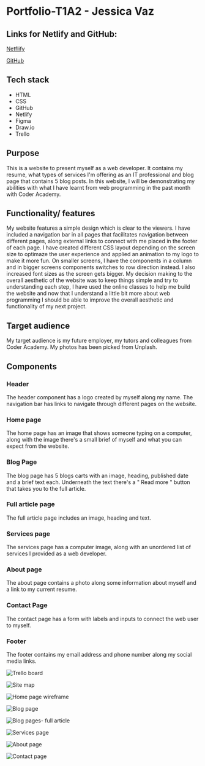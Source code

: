 # Portfolio-T1A2 - Jessica Vaz

## Links for Netlify and GitHub:

[Netflify](https://jessicavaz-t1a2.netlify.app/)

[GitHub](https://github.com/Jessicavazm/portfolio-t1a2)

## Tech stack
* HTML
* CSS
* GitHub
* Netlify
* Figma
* Draw.io
* Trello

## Purpose 
This is a website to present myself as a web developer. It contains my resume, what types of services I'm offering as an IT professional and blog page that contains 5 blog posts. In this website, I will be demonstrating my abilities with what I have learnt from web programming in the past month with Coder Academy.

## Functionality/ features
My website features a simple design which is clear to the viewers. I have included a navigation bar in all pages that facilitates navigation between different pages, along external links to connect with me placed in the footer of each page. I have created different CSS layout depending on the screen size to optimaze the user experience and applied an animation to my logo to make it more fun. On smaller screens, I have the components in a column and in bigger screens components switches to row direction instead. I also increased font sizes as the screen gets bigger. My decision making to the overall aesthetic of the website was to keep things simple and try to understanding each step, I have used the online classes to help me build the website and now that I understand a little bit more about web programming I should be able to improve the overall aesthetic and functionality of my next project.
 
 ## Target audience
 My target audience is my future employer, my tutors and colleagues from Coder Academy. My photos has been picked from Unplash.

## Components

### Header
The header component has a logo created by myself along my name. The navigation bar has links to navigate through different pages on the website.


### Home page
The home page has an image that shows someone typing on a computer, along with the image there's a small brief of myself and what you can expect from the website.

### Blog Page
The blog page has 5 blogs carts with an image, heading, published date and a brief text each. Underneath the text there's a " Read more " button that takes you to the full article.

### Full article page
The full article page includes an image, heading and text.

### Services page
The services page has a computer image, along with an unordered list of services I provided as a web developer.

### About page
The about page contains a photo along some information about myself and a link to my current resume.

### Contact Page
The contact page has a form with labels and inputs to connect the web user to myself.

### Footer
The footer contains my email address and phone number along my social media links.

![Trello board](./screenshoots/Trello-board.png)

![Site map](./screenshoots/t1a2-portfolio.drawio.png)

![Home page wireframe](./screenshoots/T1A2-HOME.png)

![Blog page](./screenshoots/T1A2_BLOG_.png)

![Blog pages- full article](./screenshoots/T1A2-BLOGPAGES_.png)
 
![Services page](./screenshoots/T1A2-SERVICES_.png)

![About page](./screenshoots/T1A2-ABOUT_%20.png)

![Contact page](./screenshoots/T1A2-CONTACT_.png)

